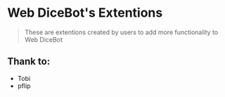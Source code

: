 # Web DiceBot's Extentions

> These are extentions created by users to add more functionality to Web DiceBot

## Thank to:

- Tobi
- pflip